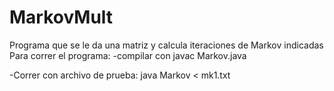 # MarkovMult
Programa que se le da una matriz y calcula iteraciones de Markov indicadas
Para correr el programa: 
-compilar con javac Markov.java

-Correr con archivo de prueba: java Markov < mk1.txt